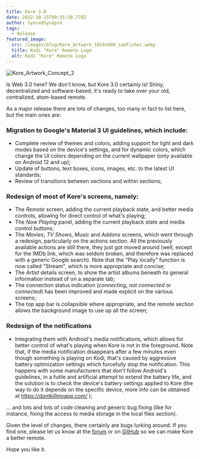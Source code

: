 ```yaml
---
title: Kore 3.0
date: 2022-10-15T09:55:58.778Z
author: SyncedSynapse
tags:
  - Release
featured_image:
  src: /images/blog/Kore_Artwork_1024x500_samfisher.webp
  title: Kodi "Kore" Remote Logo
  alt: Kodi "Kore" Remote Logo
---
```

![Kore_Artwork_Concept_2](https://user-images.githubusercontent.com/6040384/190921147-537142e5-4f69-4090-900a-d8936d37b46f.png)

Is Web 3.0 here? We don't know, but Kore 3.0 certainly is! Shiny, decentralized and software-based, it's ready to take over your old, centralized, atom-based remote.

As a major release there are lots of changes, too many in fact to list here, but the main ones are:

### Migration to Google's Material 3 UI guidelines, which include:

* Complete review of themes and colors, adding support for light and dark modes based on the device's settings, and for dynamic colors, which change the UI colors depending on the current wallpaper (only available on Android 12 and up);
* Update of buttons, text boxes, icons, images, etc. to the latest UI standards;
* Review of transitions between sections and within sections;

### Redesign of most of Kore's screens, namely:

* The *Remote* screen, adding the current playback state, and better media controls, allowing for direct control of what's playing;
* The *Now Playing* panel, adding the current playback state and media control buttons;
* The *Movies*, *TV Shows*, *Music* and *Addons* screens, which went through a redesign, particularly on the actions section. All the previously available actions are still there, they just got moved around (well, except for the IMDb link, which was seldom broken, and therefore was replaced with a generic Google search). Note that the "Play locally" function is now called "Stream", which is more appropriate and concise;
* The *Artist* details screen, to show the artist albums beneath its general information instead of on a separate tab;
* The connection status indication (*connecting*, *not connected* or *connected*) has been improved and made explicit on the various screens;
* The top app bar is collapsible where appropriate, and the remote section allows the background image to use up all the screen;

### Redesign of the notifications

* Integrating them with Android's media notifications, which allows for better control of what's playing when Kore is not in the foreground. Note that, if the media notification disappears after a few minutes even though something is playing on Kodi, that's caused by aggressive battery optimization settings which forcefully stop the notification. This happens with some manufacturers that don't follow Android's guidelines, in a futile and artificial attempt to extend the battery life, and the solution is to check the device's battery settings applied to Kore (the way to do it depends on the specific device, more info can be obtained at <https://dontkillmyapp.com/> );

... and lots and lots of code cleaning and generic bug fixing (like for instance, fixing the access to media storage in the local files section).

Given the level of changes, there certainly are bugs lurking around. If you find one, please let us know at the [forum](https://forum.kodi.tv/showthread.php?tid=369711) or on [GitHub](https://github.com/xbmc/Kore) so we can make Kore a better remote.

Hope you like it.